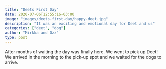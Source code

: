 ```yaml
---
title: "Deets First Day"
date: 2020-07-06T12:55:16+03:00
image: "images/deets-first-day/happy-deet.jpg"
description: "It was an exciting and emotional day for Deet and us"
categories: ["deet", "dog"]
author: "Mirkka and Ozz"
type: post
---
```


After months of waiting the day was finally here. We went to pick up Deet!
We arrived in the morning to the pick-up spot and we waited for the dogs to
arrive.

